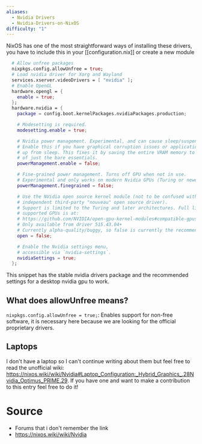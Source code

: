 ```yaml
---
aliases:
  - Nvidia Drivers
  - Nvidia-Drivers-on-NixOS
difficulty: "1"
---
```


NixOS has one of the most straightforward ways of installing these drivers, you have to include this in your [[configuration.nix]] or create a new module
```nix
  # Allow unfree packages
  nixpkgs.config.allowUnfree = true;
  # Load nvidia driver for Xorg and Wayland
  services.xserver.videoDrivers = [ "nvidia" ];
  # Enable OpenGL
  hardware.opengl = {
    enable = true;
  };
  hardware.nvidia = {
    package = config.boot.kernelPackages.nvidiaPackages.production;

    # Modesetting is required.
    modesetting.enable = true;

    # Nvidia power management. Experimental, and can cause sleep/suspend to fail.
    # Enable this if you have graphical corruption issues or application crashes after waking
    # up from sleep. This fixes it by saving the entire VRAM memory to /tmp/ instead 
    # of just the bare essentials.
    powerManagement.enable = false;

    # Fine-grained power management. Turns off GPU when not in use.
    # Experimental and only works on modern Nvidia GPUs (Turing or newer).
    powerManagement.finegrained = false;

    # Use the NVidia open source kernel module (not to be confused with the
    # independent third-party "nouveau" open source driver).
    # Support is limited to the Turing and later architectures. Full list of 
    # supported GPUs is at: 
    # https://github.com/NVIDIA/open-gpu-kernel-modules#compatible-gpus 
    # Only available from driver 515.43.04+
    # Currently alpha-quality/buggy, so false is currently the recommended setting.
    open = false;

    # Enable the Nvidia settings menu,
    # accessible via `nvidia-settings`.
    nvidiaSettings = true;
  };
```

This snippet has the stable nvidia drivers package and the recommended settings for a desktop nvidia gpu to work.
## What does allowUnfree means?
`nixpkgs.config.allowUnfree = true;`: Enables support for non-free software, it is necessary here because we are looking for the official proprietary drivers.
## Laptops
I don't have a laptop so I can't continue writing about them but feel free to read the unofficial wiki: https://nixos.wiki/wiki/Nvidia#Laptop_Configuration:_Hybrid_Graphics_.28Nvidia_Optimus_PRIME.29.
If you have one and want to make a contribution to this entry feel free to do it!
# Source
- Forums that i don't remember the link
- https://nixos.wiki/wiki/Nvidia